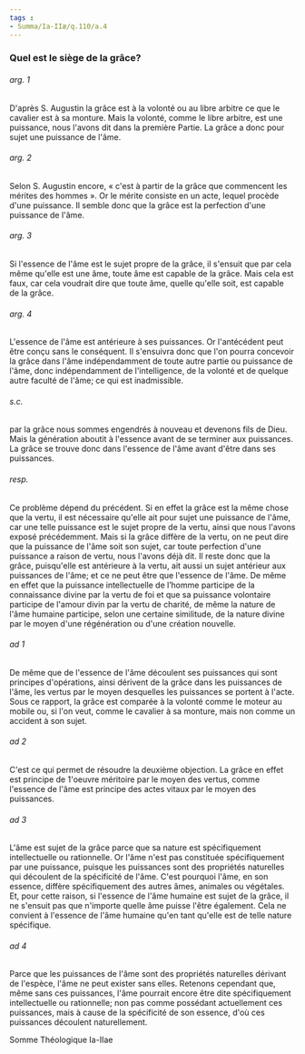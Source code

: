 ```yaml
---
tags : 
- Summa/Ia-IIæ/q.110/a.4
---
```


### Quel est le siège de la grâce?

###### arg. 1
D'après S. Augustin la grâce est à la volonté ou au libre arbitre ce que le cavalier est à sa monture. Mais la volonté, comme le libre arbitre, est une puissance, nous l'avons dit dans la première Partie. La grâce a donc pour sujet une puissance de l'âme. 

###### arg. 2
Selon S. Augustin encore, « c'est à partir de la grâce que commencent les mérites des hommes ». Or le mérite consiste en un acte, lequel procède d'une puissance. Il semble donc que la grâce est la perfection d'une puissance de l'âme. 

###### arg. 3
Si l'essence de l'âme est le sujet propre de la grâce, il s'ensuit que par cela même qu'elle est une âme, toute âme est capable de la grâce. Mais cela est faux, car cela voudrait dire que toute âme, quelle qu'elle soit, est capable de la grâce. 

###### arg. 4
L'essence de l'âme est antérieure à ses puissances. Or l'antécédent peut être conçu sans le conséquent. Il s'ensuivra donc que l'on pourra concevoir la grâce dans l'âme indépendamment de toute autre partie ou puissance de l'âme, donc indépendamment de l'intelligence, de la volonté et de quelque autre faculté de l'âme; ce qui est inadmissible. 

###### s.c.
par la grâce nous sommes engendrés à nouveau et devenons fils de Dieu. Mais la génération aboutit à l'essence avant de se terminer aux puissances. La grâce se trouve donc dans l'essence de l'âme avant d'être dans ses puissances. 

###### resp.
Ce problème dépend du précédent. Si en effet la grâce est la même chose que la vertu, il est nécessaire qu'elle ait pour sujet une puissance de l'âme, car une telle puissance est le sujet propre de la vertu, ainsi que nous l'avons exposé précédemment. Mais si la grâce diffère de la vertu, on ne peut dire que la puissance de l'âme soit son sujet, car toute perfection d'une puissance a raison de vertu, nous l'avons déjà dit. Il reste donc que la grâce, puisqu'elle est antérieure à la vertu, ait aussi un sujet antérieur aux puissances de l'âme; et ce ne peut être que l'essence de l'âme. De même en effet que la puissance intellectuelle de l’homme participe de la connaissance divine par la vertu de foi et que sa puissance volontaire participe de l'amour divin par la vertu de charité, de même la nature de l'âme humaine participe, selon une certaine similitude, de la nature divine par le moyen d'une régénération ou d'une création nouvelle. 

###### ad 1
De même que de l'essence de l'âme découlent ses puissances qui sont principes d'opérations, ainsi dérivent de la grâce dans les puissances de l'âme, les vertus par le moyen desquelles les puissances se portent à l'acte. Sous ce rapport, la grâce est comparée à la volonté comme le moteur au mobile ou, si l'on veut, comme le cavalier à sa monture, mais non comme un accident à son sujet. 

###### ad 2
C'est ce qui permet de résoudre la deuxième objection. La grâce en effet est principe de 1'oeuvre méritoire par le moyen des vertus, comme l'essence de l'âme est principe des actes vitaux par le moyen des puissances. 

###### ad 3
L'âme est sujet de la grâce parce que sa nature est spécifiquement intellectuelle ou rationnelle. Or l'âme n'est pas constituée spécifiquement par une puissance, puisque les puissances sont des propriétés naturelles qui découlent de la spécificité de l'âme. C'est pourquoi l'âme, en son essence, diffère spécifiquement des autres âmes, animales ou végétales. Et, pour cette raison, si l'essence de l'âme humaine est sujet de la grâce, il ne s'ensuit pas que n'importe quelle âme puisse l'être également. Cela ne convient à l'essence de l'âme humaine qu'en tant qu'elle est de telle nature spécifique. 

###### ad 4
Parce que les puissances de l'âme sont des propriétés naturelles dérivant de l'espèce, l'âme ne peut exister sans elles. Retenons cependant que, même sans ces puissances, l'âme pourrait encore être dite spécifiquement intellectuelle ou rationnelle; non pas comme possédant actuellement ces puissances, mais à cause de la spécificité de son essence, d'où ces puissances découlent naturellement. 

Somme Théologique Ia-IIae 

